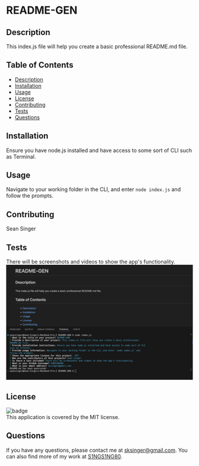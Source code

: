 # README-GEN

## Description
This index.js file will help you create a basic professional README.md file. 

## Table of Contents
- [Description](#description)
- [Installation](#installation)
- [Usage](#usage)
- [License](#license)
- [Contributing](#contributing)
- [Tests](#tests)
- [Questions](#questions)

## Installation
Ensure you have node.js installed and have access to some sort of CLI such as Terminal.

## Usage
Navigate to your working folder in the CLI, and enter `node index.js` and follow the prompts.

## Contributing
Sean Singer

## Tests
There will be screenshots and videos to show the app's functionality.
![alt text](<Screenshot 2024-06-12 at 16.21.06.png>)
## License
![badge](https://img.shields.io/badge/license-MIT-brightgreen)
<br />
This application is covered by the MIT license. 

## Questions
If you have any questions, please contact me at [sksinger@gmail.com](mailto:sksinger@gmail.com). You can also find more of my work at [S1NGS1NG80](https://github.com/S1NGS1NG80).
